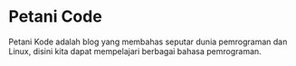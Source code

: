 # Petani Code
Petani Kode adalah blog yang membahas seputar dunia pemrograman dan Linux, disini kita dapat mempelajari berbagai bahasa pemrograman.